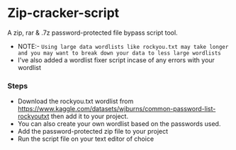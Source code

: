 # Zip-cracker-script
A zip, rar &amp; .7z password-protected file bypass script tool. 

- NOTE:- ```Using large data wordlists like rockyou.txt may take longer and you may want to break down your data to less large wordlists```
- I've also added a wordlist fixer script incase of any errors with your wordlist
### Steps
- Download the rockyou.txt wordlist from https://www.kaggle.com/datasets/wjburns/common-password-list-rockyoutxt then add it to your project.
- You can also create your own wordlist based on the passwords used.
- Add the password-protected zip file to your project
- Run the script file on your text editor of choice
